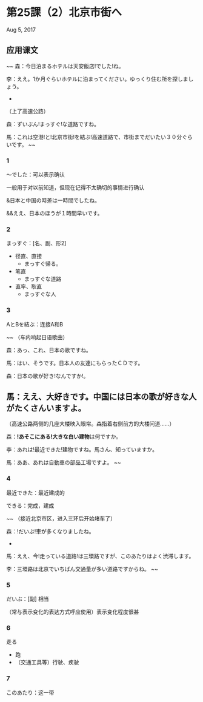 # 第25課（2）北京市街へ
Aug 5, 2017

## 应用课文
~~
森：今日泊まるホテルは天安飯店!でした!ね。

李：ええ。1か月ぐらいホテルに泊まってください。ゆっくり住む所を探しましょう。

-

（上了高速公路）

森：ずいぶん!まっすぐ!な道路ですね。

馬：これは空港!と!北京市街!を結ぶ!高速道路で、市街までだいたい３０分ぐらいです。
~~

### 1
～でした：可以表示确认

一般用于对以前知道，但现在记得不太确切的事情进行确认

&日本と中国の時差は一時間でしたね。

&&ええ、日本のほうが１時間早いです。

### 2
まっすぐ：[名、副、形2]

- 径直、直接
    - まっすぐ帰る。
- 笔直    
    - まっすぐな道路
- 直率、耿直
    - まっすぐな人

### 3
AとBを結ぶ：连接A和B

~~
（车内响起日语歌曲）

森：あっ、これ、日本の歌ですね。

馬：はい、そうです。日本人の友達にもらったＣＤです。

森：日本の歌が好き!なんですか!。

馬：ええ、大好きです。中国には日本の歌が好きな人がたくさんいますよ。
 
-

（高速公路两侧的几座大楼映入眼帘。森指着右侧前方的大楼问道……）

森：**!あそこにある!大きな白い建物**は何ですか。

李：あれは!最近できた!建物ですね。馬さん、知っていますか。

馬：ああ、あれは自動車の部品工場ですよ。
~~

### 4
最近できた：最近建成的

できる：完成，建成

~~
（接近北京市区，进入三环后开始堵车了）

森：!だいぶ!車が多くなりましたね。

-

馬：ええ、今!走っている道路!は三環路ですが、このあたりはよく渋滞します。

李：三環路は北京でいちばん交通量が多い道路ですからね。
~~

### 5
だいぶ：[副] 相当

（常与表示变化的表达方式呼应使用）表示变化程度很甚
### 6
走る

- 跑
- （交通工具等）行驶、疾驶

### 7
このあたり：这一带
